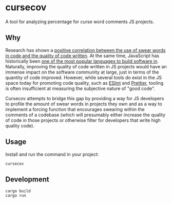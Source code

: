 # cursecov

A tool for analyzing percentage for curse word comments JS projects.

## Why

Research has shown a [positive correlation between the use of swear words in code and the quality of code written](https://lobste.rs/s/wxlql2/is_there_correlation_between_use). At the same time, JavaScript has historically been [one of the most popular languages to build software in](https://survey.stackoverflow.co/2024/technology#most-popular-technologies). Naturally, improving the quality of code written in JS projects would have an immense impact on the software community at large, just in terms of the quantity of code improved. However, while several tools do exist in the JS space today for promoting code quality, such as [ESlint](https://eslint.org/) and [Prettier](https://prettier.io/), tooling is often insufficient at measuring the subjective nature of "good code".

Cursecov attempts to bridge this gap by providing a way for JS developers to profile the amount of swear words in projects they own and as a way to implement a forcing function that encourages swearing within the comments of a codebase (which will presumably either increase the quality of code in those projects or otherwise filter for developers that write high quality code).

## Usage

Install and run the command in your project:

```
cursecov
```

## Development

```
cargo build
cargo run
```
